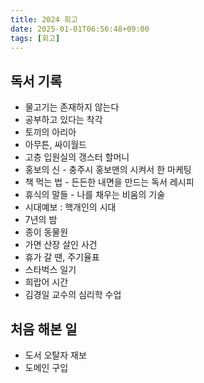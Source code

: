 ```yaml
---
title: 2024 회고
date: 2025-01-01T06:56:48+09:00
tags: [회고]
---
```


## 독서 기록

- 물고기는 존재하지 않는다
- 공부하고 있다는 착각
- 토끼의 아리아
- 아무튼, 싸이월드
- 고층 입원실의 갱스터 할머니
- 홍보의 신 - 충주시 홍보맨의 시켜서 한 마케팅
- 책 먹는 법 - 든든한 내면을 만드는 독서 레시피
- 휴식의 말들 - 나를 채우는 비움의 기술
- 시대예보 : 핵개인의 시대
- 7년의 밤
- 종이 동물원
- 가면 산장 살인 사건
- 휴가 갈 땐, 주기율표
- 스타벅스 일기
- 희랍어 시간
- 김경일 교수의 심리학 수업

## 처음 해본 일

- 도서 오탈자 재보
- 도메인 구입
